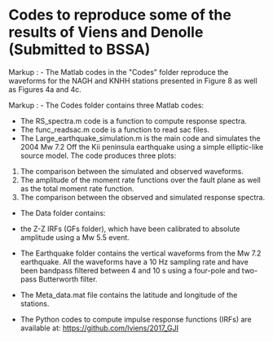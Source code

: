 # Codes to reproduce some of the results of Viens and Denolle (Submitted to BSSA)

Markup : - The Matlab codes in the "Codes" folder reproduce the waveforms for the NAGH and KNHH stations presented in Figure 8 as well as Figures 4a and 4c. <br/>

Markup : - The Codes folder contains three Matlab codes: 
 - The RS_spectra.m code is a function to compute response spectra.
 - The func_readsac.m code is a function to read sac files. 
 - The Large_earthquake_simulation.m is the main code and simulates the 2004 Mw 7.2 Off the Kii peninsula earthquake using a simple elliptic-like source model. The code produces three plots: 
  1) The comparison between the simulated and observed waveforms. 
  2) The amplitude of the moment rate functions over the fault plane as well as the total moment rate function. 
  3) The comparison between the observed and simulated response spectra. 
  
- The Data folder contains:  <br/>
 - the Z-Z IRFs (GFs folder), which have been calibrated to absolute amplitude using a Mw 5.5 event.  <br/>
 - The Earthquake folder contains the vertical waveforms from the Mw 7.2 earthquake. All the waveforms have a 10 Hz sampling rate and have been bandpass filtered between 4 and 10 s using a four-pole and two-pass Butterworth filter. <br/>
 - The Meta_data.mat file contains the latitude and longitude of the stations. <br/>
  
  
- The Python codes to compute impulse response functions (IRFs) are available at: https://github.com/lviens/2017_GJI <br/>
